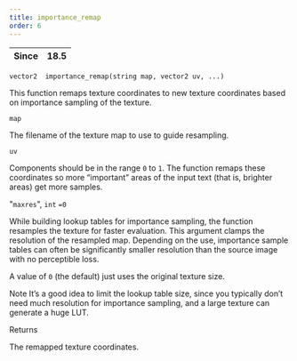```yaml
---
title: importance_remap
order: 6
---
```

| Since | 18.5 |
| --- | --- |

`vector2  importance_remap(string map, vector2 uv, ...)`

This function remaps texture coordinates to new texture coordinates based on importance sampling of the texture.

`map`

The filename of the texture map to use to guide resampling.

`uv`

Components should be in the range `0` to `1`. The function remaps these coordinates so more “important” areas of the input text (that is, brighter areas) get more samples.

"`maxres`",
`int`
`=0`

While building lookup tables for importance sampling, the function resamples the texture for faster evaluation. This argument clamps the resolution of the resampled map. Depending on the use, importance sample tables can often be significantly smaller resolution than the source image with no perceptible loss.

A value of `0` (the default) just uses the original texture size.

Note
It’s a good idea to limit the lookup table size, since you typically don’t need much resolution for importance sampling, and a large texture can generate a huge LUT.

Returns

The remapped texture coordinates.
